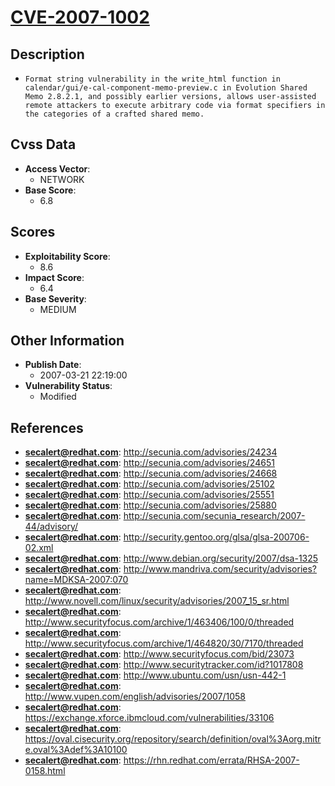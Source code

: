 
# [CVE-2007-1002](http://secunia.com/advisories/24234)

## Description

- `Format string vulnerability in the write_html function in calendar/gui/e-cal-component-memo-preview.c in Evolution Shared Memo 2.8.2.1, and possibly earlier versions, allows user-assisted remote attackers to execute arbitrary code via format specifiers in the categories of a crafted shared memo.`

## Cvss Data

- **Access Vector**:
  - NETWORK
- **Base Score**:
  - 6.8

## Scores

- **Exploitability Score**:
  - 8.6
- **Impact Score**:
  - 6.4
- **Base Severity**:
  - MEDIUM

## Other Information

- **Publish Date**:
  - 2007-03-21 22:19:00
- **Vulnerability Status**:
  - Modified

## References

- **secalert@redhat.com**: http://secunia.com/advisories/24234
- **secalert@redhat.com**: http://secunia.com/advisories/24651
- **secalert@redhat.com**: http://secunia.com/advisories/24668
- **secalert@redhat.com**: http://secunia.com/advisories/25102
- **secalert@redhat.com**: http://secunia.com/advisories/25551
- **secalert@redhat.com**: http://secunia.com/advisories/25880
- **secalert@redhat.com**: http://secunia.com/secunia_research/2007-44/advisory/
- **secalert@redhat.com**: http://security.gentoo.org/glsa/glsa-200706-02.xml
- **secalert@redhat.com**: http://www.debian.org/security/2007/dsa-1325
- **secalert@redhat.com**: http://www.mandriva.com/security/advisories?name=MDKSA-2007:070
- **secalert@redhat.com**: http://www.novell.com/linux/security/advisories/2007_15_sr.html
- **secalert@redhat.com**: http://www.securityfocus.com/archive/1/463406/100/0/threaded
- **secalert@redhat.com**: http://www.securityfocus.com/archive/1/464820/30/7170/threaded
- **secalert@redhat.com**: http://www.securityfocus.com/bid/23073
- **secalert@redhat.com**: http://www.securitytracker.com/id?1017808
- **secalert@redhat.com**: http://www.ubuntu.com/usn/usn-442-1
- **secalert@redhat.com**: http://www.vupen.com/english/advisories/2007/1058
- **secalert@redhat.com**: https://exchange.xforce.ibmcloud.com/vulnerabilities/33106
- **secalert@redhat.com**: https://oval.cisecurity.org/repository/search/definition/oval%3Aorg.mitre.oval%3Adef%3A10100
- **secalert@redhat.com**: https://rhn.redhat.com/errata/RHSA-2007-0158.html
